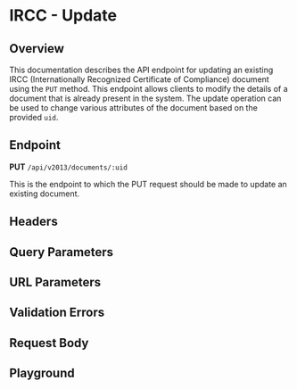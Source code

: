 <script setup>
import SwaggerUI from "@/swagger/view/SwaggerUI.vue"
import swaggerJson from "@/swagger/json/ircc/update.json";

const swaggerSpecs = [
  { json: swaggerJson, protected: true },
];
</script>

# IRCC - Update

## Overview

This documentation describes the API endpoint for updating an existing IRCC (Internationally Recognized Certificate of Compliance) document using the `PUT` method. This endpoint allows clients to modify the details of a document that is already present in the system. The update operation can be used to change various attributes of the document based on the provided `uid`.


<!--@include: @/../components/ircc/introduction.md-->

## Endpoint

**PUT** `/api/v2013/documents/:uid`

This is the endpoint to which the PUT request should be made to update an existing document.

## Headers
<!--@include: @/../components/common/header/authorization-realm.md-->

## Query Parameters
<!--@include: @/../components/common/query/schema.md-->

## URL Parameters
<!--@include: @/../components/common/url/uid.md-->

## Validation Errors
<!--@include: @/../components/common/validation-error.md-->

## Request Body
<!--@include: @/../components/ircc/request-body.md-->

## Playground

<SwaggerUI :swaggerSpecs="swaggerSpecs"/>